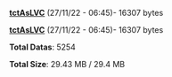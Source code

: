 [**tctAsLVC**](/data/tctAsLVC.txt) (27/11/22 - 06:45)- 16307 bytes

[**tctAsLVC**](/data/tctAsLVC.txt) (27/11/22 - 06:45)- 16307 bytes

**Total Datas**: 5254

**Total Size**: 29.43 MB / 29.4 MB